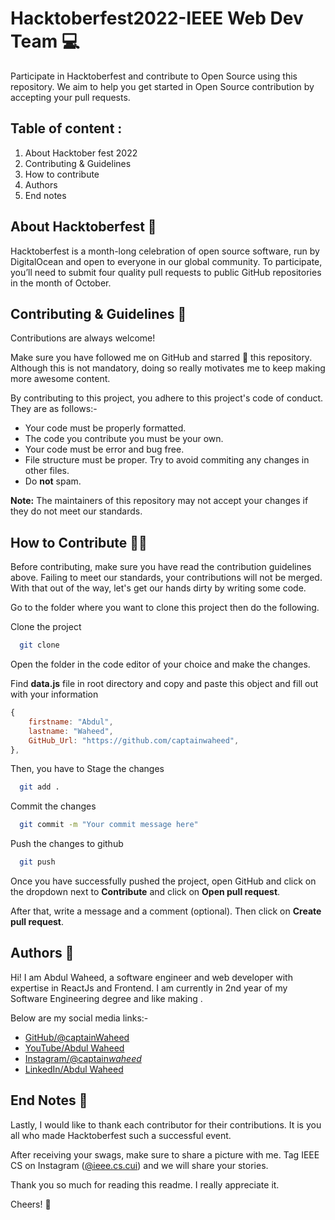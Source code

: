 # Hacktoberfest2022-IEEE Web Dev Team 💻

Participate in Hacktoberfest and contribute to Open Source using this repository.
We aim to help you get started in Open Source contribution by accepting your pull
requests.

## Table of content :

1. About Hacktober fest 2022
2. Contributing & Guidelines
3. How to contribute
4. Authors
5. End notes

## About Hacktoberfest 🤖

Hacktoberfest is a month-long celebration of open source software, run
by DigitalOcean and open to everyone in our global community. To
participate, you’ll need to submit four quality pull requests to public
GitHub repositories in the month of October.

## Contributing & Guidelines 👀

Contributions are always welcome!

Make sure you have followed me on GitHub and starred 🌟 this repository.
Although this is not mandatory, doing so really motivates me to keep making
more awesome content.

By contributing to this project, you adhere to this project's code of conduct. They are as follows:-

- Your code must be properly formatted.
- The code you contribute you must be your own.
- Your code must be error and bug free.
- File structure must be proper. Try to avoid commiting any changes in other files.
- Do **not** spam.

**Note:** The maintainers of this repository may not accept your changes if
they do not meet our standards.

## How to Contribute 👨‍💻

Before contributing, make sure you have read the contribution guidelines above.
Failing to meet our standards, your contributions will not be merged.
With that out of the way, let's get our hands dirty by writing some code.

Go to the folder where you want to clone this project then do the following.

Clone the project

```bash
  git clone
```

Open the folder in the code editor of your choice and make the changes.

Find **data.js** file in root directory and copy and paste this object and fill out with your information

```javascript
{
    firstname: "Abdul",
    lastname: "Waheed",
    GitHub_Url: "https://github.com/captainwaheed",
},
```

Then, you have to Stage the changes

```bash
  git add .
```

Commit the changes

```bash
  git commit -m "Your commit message here"
```

Push the changes to github

```bash
  git push
```

Once you have successfully pushed the project, open GitHub and click on
the dropdown next to **Contribute** and click on **Open pull request**.

After that, write a message and a comment (optional).
Then click on **Create pull request**.

## Authors 🫡

Hi! I am Abdul Waheed, a software engineer and web developer with expertise in ReactJs and Frontend.
I am currently in 2nd year of my Software Engineering degree and
like making .

Below are my social media links:-

- [GitHub/@captainWaheed](https://www.github.com/captainWaheed)
- [YouTube/Abdul Waheed](https://youtube.com/channel/UCA44ghvYkWK07I9uDwYrgMw)
- [Instagram/@captain*waheed*](https://www.instagram.com/captain_waheed_/)
- [LinkedIn/Abdul Waheed](https://www.linkedin.com/in/abdul-waheed781/)

## End Notes 📝

Lastly, I would like to thank each contributor for their contributions.
It is you all who made Hacktoberfest such a successful event.

After receiving your swags, make sure to share a picture with me. Tag IEEE CS on
Instagram ([@ieee.cs.cui](https://www.instagram.com/ieee.cs.cui/)) and we will share your stories.

Thank you so much for reading this readme. I really appreciate it.

Cheers! 🍻
